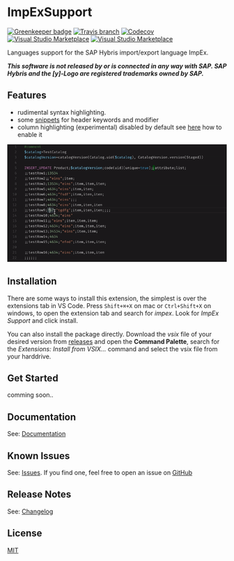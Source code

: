 # ImpExSupport

[![Greenkeeper badge](https://badges.greenkeeper.io/simplyRoba/ImpExSupport.svg)](https://greenkeeper.io/)
[![Travis branch](https://img.shields.io/travis/simplyRoba/ImpExSupport/master.svg)](https://travis-ci.org/simplyRoba/ImpExSupport)
[![Codecov](https://img.shields.io/codecov/c/github/simplyRoba/ImpExSupport/master.svg)](https://codecov.io/gh/simplyRoba/ImpExSupport)
[![Visual Studio Marketplace](https://img.shields.io/vscode-marketplace/v/simplyRoba.impex-support.svg)](https://marketplace.visualstudio.com/items?itemName=simplyRoba.impex-support)
[![Visual Studio Marketplace](https://img.shields.io/vscode-marketplace/d/simplyRoba.impex-support.svg)](https://marketplace.visualstudio.com/items?itemName=simplyRoba.impex-support)

Languages support for the SAP Hybris import/export language ImpEx.

**_This software is not released by or is connected in any way with SAP. SAP Hybris and the [y]-Logo are registered trademarks owned by SAP._**

## Features

* rudimental syntax highlighting.
* some [snippets](docs/Snippets.md) for header keywords and modifier
* column highlighting (experimental) disabled by default see [here](docs/Configuration.md#columnhighlighting) how to enable it

![columnhighlighting_preview](/images/columnhighlighting_preview.gif)

## Installation

There are some ways to install this extension, the simplest is over the extensions tab in VS Code. Press `Shift+⌘+X` on mac or `Ctrl+Shift+X` on windows, to open the extension tab and search for _impex_. Look for _ImpEx Support_ and click install.

You can also install the package directly. Download the _vsix_ file of your desired version from [releases](https://github.com/simplyRoba/ImpExSupport/releases) and open the **Command Palette**, search for the _Extensions: Install from VSIX..._ command and select the vsix file from your harddrive.

## Get Started

comming soon..

## Documentation

See: [Documentation](docs/README.md)

## Known Issues

See: [Issues](https://github.com/simplyRoba/ImpExSupport/issues?utf8=%E2%9C%93&q=is%3Aissue+is%3Aopen+).
If you find one, feel free to open an issue on [GitHub](https://github.com/simplyRoba/ImpExSupport/issues/new)

## Release Notes

See: [Changelog](CHANGELOG.md)

## License

[MIT](LICENSE)
